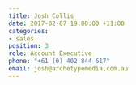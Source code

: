 ```yaml
---
title: Josh Collis
date: 2017-02-07 19:00:00 +11:00
categories:
- sales
position: 3
role: Account Executive
phone: "+61 (0) 402 844 617"
email: josh@archetypemedia.com.au
---
```


